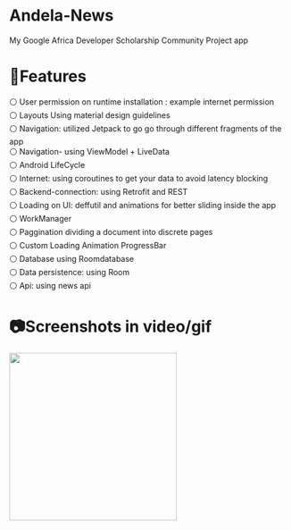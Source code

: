 # Andela-News

My Google Africa Developer Scholarship Community Project app

# 📲Features

⚪️ User permission on runtime installation : example internet permission\
⚪️ Layouts Using material design guidelines\
⚪️ Navigation: utilized Jetpack to go go through different fragments of the app\
⚪️ Navigation- using ViewModel + LiveData\
⚪️ Android LifeCycle\
⚪️ Internet: using coroutines to get your data to avoid latency blocking\
⚪️ Backend-connection: using Retrofit and REST\
⚪️ Loading on UI: deffutil and animations for better sliding inside the app \
⚪️ WorkManager\
⚪️ Paggination dividing a document into discrete pages\
⚪️ Custom Loading Animation ProgressBar\
⚪️ Database using Roomdatabase\
⚪️ Data persistence:  using Room\
⚪️ Api: using news api 

# 📷Screenshots in video/gif 

<a href="url"><img src="https://user-images.githubusercontent.com/75988940/146980352-480f14be-123c-43f2-8201-9b6fa575fca0.gif" align="left" width="300" ></a>

